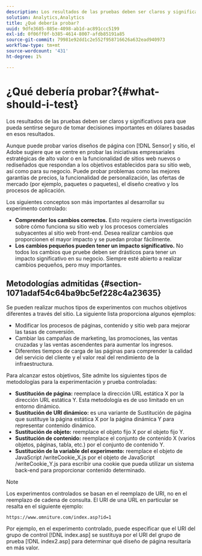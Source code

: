 ```yaml
---
description: Los resultados de las pruebas deben ser claros y significativos para que pueda sentirse seguro de tomar decisiones importantes en dólares basadas en esos resultados.
solution: Analytics,Analytics
title: ¿Qué debería probar?
uuid: 9dfe3685-885e-4098-ab1d-ac891ccc5199
exl-id: 0f06ff0f-b385-4614-8007-afdb85191a85
source-git-commit: 79981e92dd1c2e552f958716626a632ead940973
workflow-type: tm+mt
source-wordcount: '431'
ht-degree: 1%

---
```


# ¿Qué debería probar?{#what-should-i-test}

Los resultados de las pruebas deben ser claros y significativos para que pueda sentirse seguro de tomar decisiones importantes en dólares basadas en esos resultados.

Aunque puede probar varios diseños de página con [!DNL Sensor] y sitio, el Adobe sugiere que se centre en probar las iniciativas empresariales estratégicas de alto valor o en la funcionalidad de sitios web nuevos o rediseñados que respondan a los objetivos establecidos para su sitio web, así como para su negocio. Puede probar problemas como las mejores garantías de precios, la funcionalidad de personalización, las ofertas de mercado (por ejemplo, paquetes o paquetes), el diseño creativo y los procesos de aplicación.

Los siguientes conceptos son más importantes al desarrollar su experimento controlado:

* **Comprender los cambios correctos.** Esto requiere cierta investigación sobre cómo funciona su sitio web y los procesos comerciales subyacentes al sitio web front-end. Desea realizar cambios que proporcionen el mayor impacto y se puedan probar fácilmente.
* **Los cambios pequeños pueden tener un impacto significativo.** No todos los cambios que pruebe deben ser drásticos para tener un impacto significativo en su negocio. Siempre esté abierto a realizar cambios pequeños, pero muy importantes.

## Metodologías admitidas {#section-1071adaf54c64ba9bc5ef228c4a23635}

Se pueden realizar muchos tipos de experimentos con muchos objetivos diferentes a través del sitio. La siguiente lista proporciona algunos ejemplos:

* Modificar los procesos de páginas, contenido y sitio web para mejorar las tasas de conversión.
* Cambiar las campañas de marketing, las promociones, las ventas cruzadas y las ventas ascendentes para aumentar los ingresos.
* Diferentes tiempos de carga de las páginas para comprender la calidad del servicio del cliente y el valor real del rendimiento de la infraestructura.

Para alcanzar estos objetivos, Site admite los siguientes tipos de metodologías para la experimentación y prueba controladas:

* **Sustitución de página:** reemplace la dirección URL estática X por la dirección URL estática Y. Esta metodología es de uso limitado en un entorno dinámico.
* **Sustitución de URI dinámico:** es una variante de Sustitución de página que sustituye la página estática X por la página dinámica Y para representar contenido dinámico.
* **Sustitución de objeto:** reemplace el objeto fijo X por el objeto fijo Y.
* **Sustitución de contenido:** reemplace el conjunto de contenido X (varios objetos, páginas, tabla, etc.) por el conjunto de contenido Y.
* **Sustitución de la variable del experimento:** reemplace el objeto de JavaScript /writeCookie_X.js por el objeto de JavaScript /writeCookie_Y.js para escribir una cookie que pueda utilizar un sistema back-end para proporcionar contenido determinado.

>[!NOTE]
>
>Los experimentos controlados se basan en el reemplazo de URI, no en el reemplazo de cadena de consulta. El URI de una URL en particular se resalta en el siguiente ejemplo:
>
>`https://www.omniture.com/index.asp?id=1`
>
>Por ejemplo, en el experimento controlado, puede especificar que el URI del grupo de control [!DNL index.asp] se sustituya por el URI del grupo de prueba [!DNL index2.asp] para determinar qué diseño de página resultaría en más valor.
